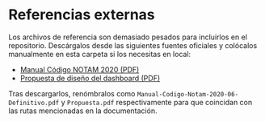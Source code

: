 # Referencias externas

Los archivos de referencia son demasiado pesados para incluirlos en el repositorio. Descárgalos desde las siguientes fuentes oficiales y colócalos manualmente en esta carpeta si los necesitas en local:

- [Manual Código NOTAM 2020 (PDF)](https://www.dropbox.com/scl/fi/n71nq3sii71izzlrfs8x3/Manual-C-digo-Notam-2020-06-Definitivo.pdf?rlkey=p95pc0wz54qog6ux9e4krwtsq&dl=0)
- [Propuesta de diseño del dashboard (PDF)](https://www.dropbox.com/scl/fi/96oeycqwpwbawj5lepfwt/Propuesta.pdf?rlkey=78evpta5vut2k1thww2w8m92q&dl=0)

Tras descargarlos, renómbralos como `Manual-Codigo-Notam-2020-06-Definitivo.pdf` y `Propuesta.pdf` respectivamente para que coincidan con las rutas mencionadas en la documentación.
